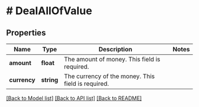 # # DealAllOfValue

## Properties

Name | Type | Description | Notes
------------ | ------------- | ------------- | -------------
**amount** | **float** | The amount of money. This field is required. |
**currency** | **string** | The currency of the money. This field is required. |

[[Back to Model list]](../../README.md#models) [[Back to API list]](../../README.md#endpoints) [[Back to README]](../../README.md)
